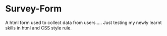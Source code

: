 # Survey-Form
A html form used to collect data from users.....
Just testing my newly learnt skills in html and CSS style rule.
